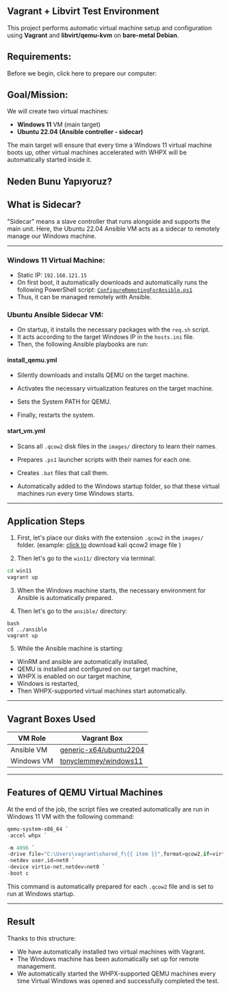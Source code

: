 ## Vagrant + Libvirt Test Environment

This project performs automatic virtual machine setup and configuration using **Vagrant** and **libvirt/qemu-kvm** on **bare-metal Debian**.



## Requirements:

Before we begin, click here to prepare our computer:

## Goal/Mission:

We will create two virtual machines:

- **Windows 11** VM (main target)
- **Ubuntu 22.04 (Ansible controller - sidecar)**

The main target will ensure that every time a Windows 11 virtual machine boots up, other virtual machines accelerated with WHPX will be automatically started inside it.

## Neden Bunu Yapıyoruz?

## What is Sidecar?

"Sidecar" means a slave controller that runs alongside and supports the main unit. Here, the Ubuntu 22.04 Ansible VM acts as a sidecar to remotely manage our Windows machine.

---

### Windows 11 Virtual Machine:

- Static IP: `192.168.121.15`
- On first boot, it automatically downloads and automatically runs the following PowerShell script: 
[`ConfigureRemotingForAnsible.ps1`](https://raw.githubusercontent.com/ansible/ansible-documentation/devel/examples/scripts/ConfigureRemotingForAnsible.ps1)
- Thus, it can be managed remotely with Ansible.

### Ubuntu Ansible Sidecar VM:

- On startup, it installs the necessary packages with the `req.sh` script.
- It acts according to the target Windows IP in the `hosts.ini` file.
- Then, the following Ansible playbooks are run:

#### install_qemu.yml

- Silently downloads and installs QEMU on the target machine.
- Activates the necessary virtualization features on the target machine.

- Sets the System PATH for QEMU.

- Finally, restarts the system.

#### start_vm.yml

- Scans all `.qcow2` disk files in the `images/` directory to learn their names.

- Prepares `.ps1` launcher scripts with their names for each one.

- Creates `.bat` files that call them.

- Automatically added to the Windows startup folder, so that these virtual machines run every time Windows starts.
---

## Application Steps

1. First, let's place our disks with the extension `.qcow2` in the `images/` folder. (example: [click to](https://cdimage.kali.org/kali-2025.1c/kali-linux-2025.1c-qemu-amd64.7z) download kali qcow2 image file )

2. Then let's go to the `win11/` directory via terminal:

```bash
cd win11
vagrant up
```

3. When the Windows machine starts, the necessary environment for Ansible is automatically prepared.

4. Then let's go to the `ansible/` directory:

```
bash
cd ../ansible
vagrant up
```

5. While the Ansible machine is starting:
- WinRM and ansible are automatically installed,
- QEMU is installed and configured on our target machine,
- WHPX is enabled on our target machine,
- Windows is restarted,
- Then WHPX-supported virtual machines start automatically.

---

## Vagrant Boxes Used

| VM Role | Vagrant Box |
|--------------|--------------------------|
| Ansible VM | [generic-x64/ubuntu2204](https://portal.cloud.hashicorp.com/vagrant/discover/generic-x64/ubuntu2204) |
| Windows VM | [tonyclemmey/windows11](https://portal.cloud.hashicorp.com/vagrant/discover/tonyclemmey/windows11) |

---

## Features of QEMU Virtual Machines

At the end of the job, the script files we created automatically are run in Windows 11 VM with the following command:

```powershell
qemu-system-x86_64 `
-accel whpx `

-m 4096 `
-drive file="C:\Users\vagrant\shared_f\{{ item }}",format=qcow2,if=virtio `
-netdev user,id=net0 `
-device virtio-net,netdev=net0 `
-boot c
```

This command is automatically prepared for each `.qcow2` file and is set to run at Windows startup.

---

## Result

Thanks to this structure:

- We have automatically installed two virtual machines with Vagrant.
- The Windows machine has been automatically set up for remote management.
- We automatically started the WHPX-supported QEMU machines every time Virtual Windows was opened and successfully completed the test.
